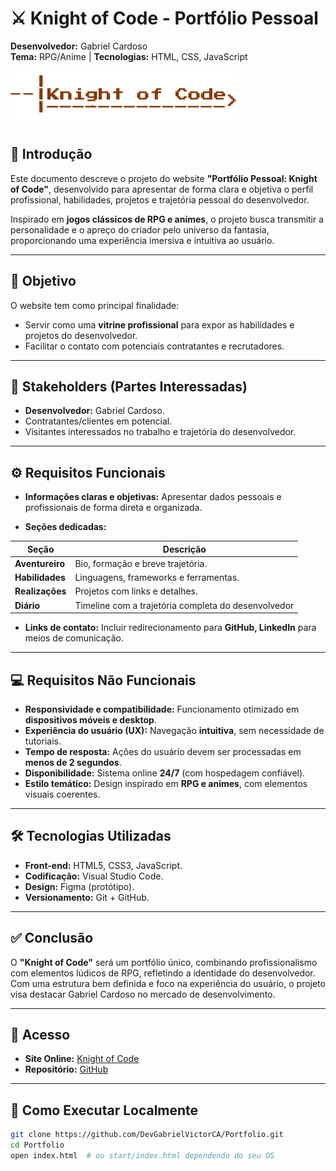 # ⚔️ Knight of Code - Portfólio Pessoal

**Desenvolvedor:** Gabriel Cardoso  
**Tema:** RPG/Anime | **Tecnologias:** HTML, CSS, JavaScript  

![Logo Knight of Code](/Imagens/logo.png)

## 📜 Introdução  
Este documento descreve o projeto do website **"Portfólio Pessoal: Knight of Code"**, desenvolvido para apresentar de forma clara e objetiva o perfil profissional, habilidades, projetos e trajetória pessoal do desenvolvedor.  

Inspirado em **jogos clássicos de RPG e animes**, o projeto busca transmitir a personalidade e o apreço do criador pelo universo da fantasia, proporcionando uma experiência imersiva e intuitiva ao usuário.  

---

## 🎯 Objetivo  
O website tem como principal finalidade:  
- Servir como uma **vitrine profissional** para expor as habilidades e projetos do desenvolvedor.  
- Facilitar o contato com potenciais contratantes e recrutadores. 

---

## 🤝 Stakeholders (Partes Interessadas)  
- **Desenvolvedor:** Gabriel Cardoso.  
- Contratantes/clientes em potencial.
- Visitantes interessados no trabalho e trajetória do desenvolvedor.

---

## ⚙️ Requisitos Funcionais

- **Informações claras e objetivas:** Apresentar dados pessoais e profissionais de forma direta e organizada. 

- **Seções dedicadas:**

| Seção          | Descrição                                  |  
|----------------|-------------------------------------------|  
| **Aventureiro** | Bio, formação e breve trajetória.               |  
| **Habilidades** | Linguagens, frameworks e ferramentas.     |  
| **Realizações** | Projetos com links e detalhes.            |  
| **Diário**     | Timeline com a trajetória completa do desenvolvedor    |  

- **Links de contato:** Incluir redirecionamento para **GitHub, LinkedIn** para meios de comunicação.  

---

## 💻 Requisitos Não Funcionais

- **Responsividade e compatibilidade:** Funcionamento otimizado em **dispositivos móveis e desktop**.  
- **Experiência do usuário (UX):** Navegação **intuitiva**, sem necessidade de tutoriais.  
- **Tempo de resposta:** Ações do usuário devem ser processadas em **menos de 2 segundos**.  
- **Disponibilidade:** Sistema online **24/7** (com hospedagem confiável).  
- **Estilo temático:** Design inspirado em **RPG e animes**, com elementos visuais coerentes.  

---

## 🛠️ Tecnologias Utilizadas  
- **Front-end:** HTML5, CSS3, JavaScript. 
- **Codificação:** Visual Studio Code.
- **Design:** Figma (protótipo).  
- **Versionamento:** Git + GitHub.  

---

## ✅ Conclusão
O **"Knight of Code"** será um portfólio único, combinando profissionalismo com elementos lúdicos de RPG, refletindo a identidade do desenvolvedor. Com uma estrutura bem definida e foco na experiência do usuário, o projeto visa destacar Gabriel Cardoso no mercado de desenvolvimento.  

---

## 🔗 Acesso  
- **Site Online:** [Knight of Code](https://devgabrielvictorca.github.io/Portfolio/)  
- **Repositório:** [GitHub](https://github.com/DevGabrielVictorCA/Portfolio)  

---

## 🚀 Como Executar Localmente  
```bash
git clone https://github.com/DevGabrielVictorCA/Portfolio.git
cd Portfolio
open index.html  # ou start/index.html dependendo do seu OS
```